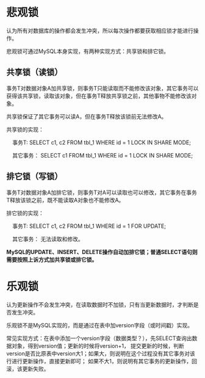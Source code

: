 # 悲观锁

认为所有对数据库的操作都会发生冲突，所以每次操作都要获取相应锁才能进行操作。

悲观锁可通过MySQL本身实现，有两种实现方式：共享锁和排它锁。

## 共享锁（读锁）

事务T对数据对象A加共享锁，则事务T只能读取而不能修改该对象，其它事务可以获得该共享锁，读取该对象，但在事务T释放共享锁之前，其他事物不能修改该对象。

共享锁保证了其它事务可以读A，但在事务T释放该锁前无法修改A。

共享锁的实现：

&nbsp; &nbsp; 事务T: SELECT c1, c2 FROM tbl_1 WHERE id = 1 LOCK IN SHARE MODE;

&nbsp; &nbsp; 其它事务： SELECT c1 FROM tbl_1 WHERE id = 1 LOCK IN SHARE MODE;

## 排它锁（写锁）

事务T对数据对象A加排它锁，则事务T对A可以读取也可以修改，其它事务在事务T释放该锁之前，既不能读取A对象也不能修改A。

排它锁的实现：

&nbsp; &nbsp; 事务T: SELECT c1, c2 FROM tbl_1 WHERE id = 1 FOR UPDATE;

&nbsp; &nbsp; 其它事务： 无法读取和修改。

**MySQL的UPDATE、INSERT、DELETE操作自动加排它锁；普通SELECT语句则需要按照上诉方式加共享锁或排它锁。**

# 乐观锁

认为更新操作不会发生冲突，在读取数据时不加锁，只有当更新数据时，才判断是否发生冲突。

乐观锁不是MySQL实现的，而是通过在表中加version字段（或时间戳）实现。

常见实现方式：在表中添加一个version字段（数据类型？），先SELECT查询出数据对象，得到version值；更新的时候将version+1，
提交更新的时候，判断version是否比原表中version大1；如果大，则说明在这个过程没有其它事务对该行进行更新操作，直接更新即可；
如果不大1，则说明有其它事务的更新操作，回滚，该更新失败。
